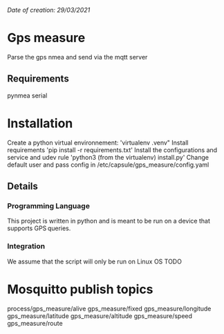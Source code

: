 *Date of creation: 29/03/2021*

# Gps measure
Parse the gps nmea and send via the mqtt server

## Requirements
pynmea
serial

# Installation
Create a python virtual environnement: 'virtualenv .venv"
Install requirements 'pip install -r requirements.txt'
Install the configurations and service and udev rule 'python3 (from the virtualenv) install.py'
Change default user and pass config in /etc/capsule/gps_measure/config.yaml

## Details
### Programming Language
This project is written in python and is meant to be run on a device that supports GPS queries.

### Integration
We assume that the script will only be run on Linux OS
TODO

# Mosquitto publish topics
process/gps_measure/alive
gps_measure/fixed
gps_measure/longitude
gps_measure/latitude
gps_measure/altitude
gps_measure/speed
gps_measure/route
